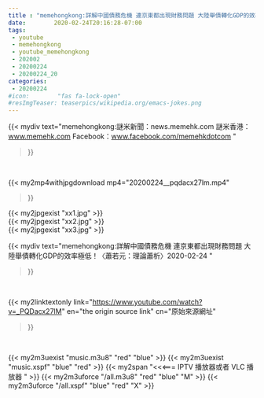 ```yaml
---
title : "memehongkong:詳解中國債務危機 連京東都出現財務問題 大陸舉債轉化GDP的效率極低！〈蕭若元：理論蕭析〉2020-02-24 "
date:        2020-02-24T20:16:28-07:00
tags:
 - youtube
 - memehongkong
 - youtube_memehongkong
 - 202002
 - 20200224
 - 20200224_20
categories:
 - 20200224
#icon:        "fas fa-lock-open"
#resImgTeaser: teaserpics/wikipedia.org/emacs-jokes.png
---
```


{{< mydiv text="memehongkong:謎米新聞：news.memehk.com 謎米香港： www.memehk.com Facebook：www.facebook.com/memehkdotcom "
>}}
<br>


{{< my2mp4withjpgdownload mp4="20200224__pqdacx27lm.mp4"
>}}

{{< my2jpgexist "xx1.jpg" >}}<br>
{{< my2jpgexist "xx2.jpg" >}}<br>
{{< my2jpgexist "xx3.jpg" >}}<br>



{{< mydiv text="memehongkong:詳解中國債務危機 連京東都出現財務問題 大陸舉債轉化GDP的效率極低！〈蕭若元：理論蕭析〉2020-02-24 "
>}}
<br>

{{< my2linktextonly link="https://www.youtube.com/watch?v=_PQDacx27lM"
en="the origin source link" cn="原始來源網址"
>}}


<br>

{{< my2m3uexist "music.m3u8" "red"  "blue" >}} {{< my2m3uexist "music.xspf" "blue" "red"  >}} {{< my2span "<<<=== IPTV 播放器或者 VLC 播放器 " >}} {{< my2m3uforce "/all.m3u8" "red"  "blue" "M" >}} {{< my2m3uforce "/all.xspf" "blue" "red"  "X" >}} 
